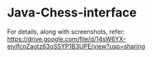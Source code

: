 # Java-Chess-interface
For details, along with screenshots, refer: https://drive.google.com/file/d/14sW6YX-ejvIfcnZaotz63oSSYP1B3UPE/view?usp=sharing
